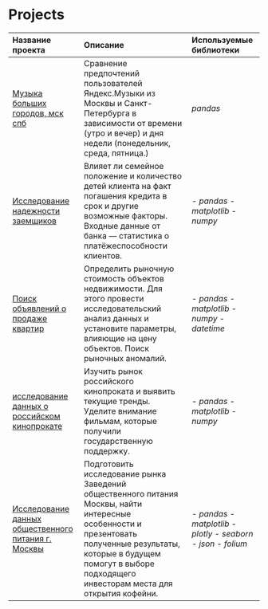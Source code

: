 # Projects
| Название проекта | Описание | Используемые библиотеки | 
| :---------------------- | :---------------------- | :---------------------- |
| [Музыка больших городов, мск спб](1_music_of_big)| Сравнение предпочтений пользователей Яндекс.Музыки из Москвы и Санкт-Петербурга в зависимости от времени (утро и вечер) и дня недели (понедельник, среда, пятница.)| *pandas* |
| [Исследование надежности заемщиков](2_Investigation_of_the_reliability_of_borrowers_12.05.24)| Влияет ли семейное положение и количество детей клиента на факт погашения кредита в срок и другие возможные факторы. Входные данные от банка — статистика о платёжеспособности клиентов.| - *pandas* - *matplotlib* - *numpy* |
| [Поиск объявлений о продаже квартир](3_search_of_apartment)| Определить рыночную стоимость объектов недвижимости. Для этого провести исследовательский анализ данных и установите параметры, влияющие на цену объектов. Поиск рыночных аномалий.|- *pandas* - *matplotlib* - *numpy* - *datetime*|
| [исследование данных о российском кинопрокате](4_research_of_data_on_the_russian_film_distribution_16.06.24) | Изучить рынок российского кинопроката и выявить текущие тренды. Уделите внимание фильмам, которые получили государственную поддержку.| - *pandas* - *matplotlib* - *numpy* |
| [Исследование данных общественного питания г. Москвы](5_research_of_data_on_the_market_of_public_catering_establishments_in_Moscow_04.08.24) | Подготовить исследование рынка Заведений общественного питания Москвы, найти интересные особенности и презентовать полученные результаты, которые в будущем помогут в выборе подходящего инвесторам места для открытия кофейни.|- *pandas* - *matplotlib* - *plotly* - *seaborn*  - *json* - *folium*|
